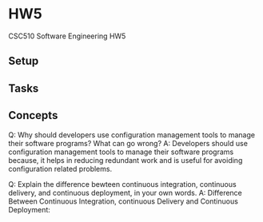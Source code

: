 # HW5

CSC510 Software Engineering HW5

## Setup

## Tasks

## Concepts

Q: Why should developers use configuration management tools to manage their software programs? What can go wrong?
A: Developers should use configuration management tools to manage their software programs because, it helps in reducing redundant work and is useful for avoiding configuration related problems.

Q: Explain the difference bewteen continuous integration, continuous delivery, and continuous deployment, in your own words.
A: Difference Between Continuous Integration, continuous Delivery and Continuous Deployment:
